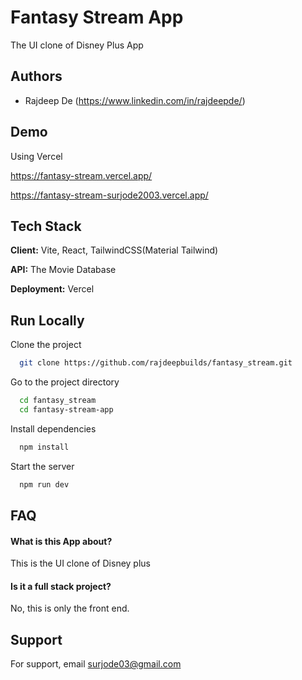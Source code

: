 
# Fantasy Stream App

The UI clone of Disney Plus App


## Authors

- Rajdeep De 
    (https://www.linkedin.com/in/rajdeepde/)



## Demo

Using Vercel

https://fantasy-stream.vercel.app/

https://fantasy-stream-surjode2003.vercel.app/


## Tech Stack

**Client:** Vite, React, TailwindCSS(Material Tailwind)

**API:** The Movie Database

**Deployment:** Vercel




## Run Locally

Clone the project

```bash
  git clone https://github.com/rajdeepbuilds/fantasy_stream.git
```

Go to the project directory

```bash
  cd fantasy_stream
  cd fantasy-stream-app 
```

Install dependencies

```bash
  npm install
```

Start the server

```bash
  npm run dev
```


## FAQ

#### What is this App about?

This is the UI clone of Disney plus

#### Is it a full stack project?

No, this is only the front end.


## Support

For support, email surjode03@gmail.com

